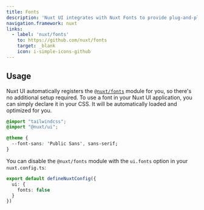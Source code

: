 ```yaml
---
title: Fonts
description: 'Nuxt UI integrates with Nuxt Fonts to provide plug-and-play font optimization.'
navigation.framework: nuxt
links:
  - label: 'nuxt/fonts'
    to: https://github.com/nuxt/fonts
    target: _blank
    icon: i-simple-icons-github
---
```


## Usage

Nuxt UI automatically registers the [`@nuxt/fonts`](https://github.com/nuxt/fonts) module for you, so there's no additional setup required. To use a font in your Nuxt UI application, you can simply declare it in your CSS. It will be automatically loaded and optimized for you.

```css [main.css]
@import "tailwindcss";
@import "@nuxt/ui";

@theme {
  --font-sans: 'Public Sans', sans-serif;
}
```

You can disable the `@nuxt/fonts` module with the `ui.fonts` option in your `nuxt.config.ts`:

```ts [nuxt.config.ts]
export default defineNuxtConfig({
  ui: {
    fonts: false
  }
})
```
